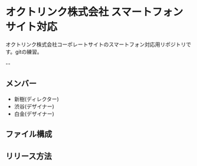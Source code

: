 # オクトリンク株式会社 スマートフォンサイト対応
オクトリンク株式会社コーポレートサイトのスマートフォン対応用リポジトリです。gitの練習。

--

## メンバー
* 新樹(ディレクター)
* 渋谷(デザイナー)
* 白金(デザイナー)

## ファイル構成

## リリース方法
